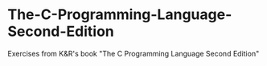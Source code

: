 # The-C-Programming-Language-Second-Edition
Exercises from K&amp;R's book "The C Programming Language Second Edition"
